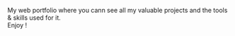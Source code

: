 My web portfolio where you cann see all my valuable projects and the tools & skills used for it.
<br>
Enjoy !
